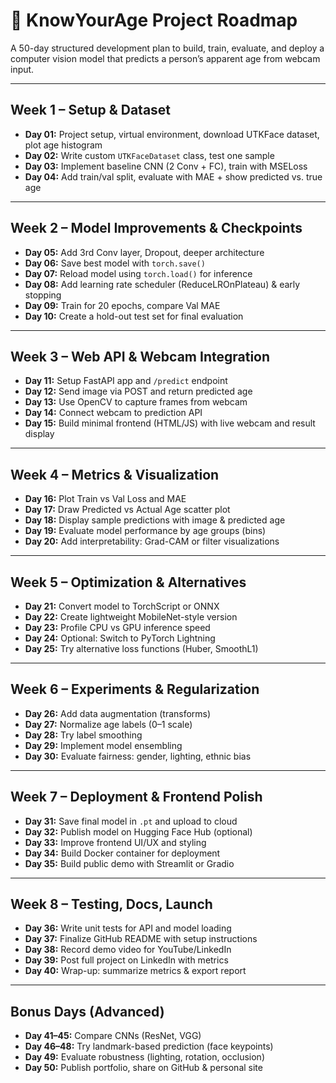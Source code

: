 # 📅 KnowYourAge Project Roadmap

A 50-day structured development plan to build, train, evaluate, and deploy a computer vision model that predicts a person’s apparent age from webcam input.

---

## Week 1 – Setup & Dataset

* **Day 01:** Project setup, virtual environment, download UTKFace dataset, plot age histogram
* **Day 02:** Write custom `UTKFaceDataset` class, test one sample
* **Day 03:** Implement baseline CNN (2 Conv + FC), train with MSELoss
* **Day 04:** Add train/val split, evaluate with MAE + show predicted vs. true age

---

## Week 2 – Model Improvements & Checkpoints

* **Day 05:** Add 3rd Conv layer, Dropout, deeper architecture
* **Day 06:** Save best model with `torch.save()`
* **Day 07:** Reload model using `torch.load()` for inference
* **Day 08:** Add learning rate scheduler (ReduceLROnPlateau) & early stopping
* **Day 09:** Train for 20 epochs, compare Val MAE
* **Day 10:** Create a hold-out test set for final evaluation

---

## Week 3 – Web API & Webcam Integration

* **Day 11:** Setup FastAPI app and `/predict` endpoint
* **Day 12:** Send image via POST and return predicted age
* **Day 13:** Use OpenCV to capture frames from webcam
* **Day 14:** Connect webcam to prediction API
* **Day 15:** Build minimal frontend (HTML/JS) with live webcam and result display

---

## Week 4 – Metrics & Visualization

* **Day 16:** Plot Train vs Val Loss and MAE
* **Day 17:** Draw Predicted vs Actual Age scatter plot
* **Day 18:** Display sample predictions with image & predicted age
* **Day 19:** Evaluate model performance by age groups (bins)
* **Day 20:** Add interpretability: Grad-CAM or filter visualizations

---

## Week 5 – Optimization & Alternatives

* **Day 21:** Convert model to TorchScript or ONNX
* **Day 22:** Create lightweight MobileNet-style version
* **Day 23:** Profile CPU vs GPU inference speed
* **Day 24:** Optional: Switch to PyTorch Lightning
* **Day 25:** Try alternative loss functions (Huber, SmoothL1)

---

## Week 6 – Experiments & Regularization

* **Day 26:** Add data augmentation (transforms)
* **Day 27:** Normalize age labels (0–1 scale)
* **Day 28:** Try label smoothing
* **Day 29:** Implement model ensembling
* **Day 30:** Evaluate fairness: gender, lighting, ethnic bias

---

## Week 7 – Deployment & Frontend Polish

* **Day 31:** Save final model in `.pt` and upload to cloud
* **Day 32:** Publish model on Hugging Face Hub (optional)
* **Day 33:** Improve frontend UI/UX and styling
* **Day 34:** Build Docker container for deployment
* **Day 35:** Build public demo with Streamlit or Gradio

---

## Week 8 – Testing, Docs, Launch

* **Day 36:** Write unit tests for API and model loading
* **Day 37:** Finalize GitHub README with setup instructions
* **Day 38:** Record demo video for YouTube/LinkedIn
* **Day 39:** Post full project on LinkedIn with metrics
* **Day 40:** Wrap-up: summarize metrics & export report

---

## Bonus Days (Advanced)

* **Day 41–45:** Compare CNNs (ResNet, VGG)
* **Day 46–48:** Try landmark-based prediction (face keypoints)
* **Day 49:** Evaluate robustness (lighting, rotation, occlusion)
* **Day 50:** Publish portfolio, share on GitHub & personal site
